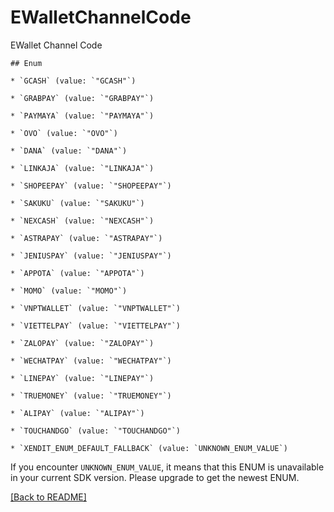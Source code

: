 # EWalletChannelCode
EWallet Channel Code

    ## Enum
    
    * `GCASH` (value: `"GCASH"`)
    
    * `GRABPAY` (value: `"GRABPAY"`)
    
    * `PAYMAYA` (value: `"PAYMAYA"`)
    
    * `OVO` (value: `"OVO"`)
    
    * `DANA` (value: `"DANA"`)
    
    * `LINKAJA` (value: `"LINKAJA"`)
    
    * `SHOPEEPAY` (value: `"SHOPEEPAY"`)
    
    * `SAKUKU` (value: `"SAKUKU"`)
    
    * `NEXCASH` (value: `"NEXCASH"`)
    
    * `ASTRAPAY` (value: `"ASTRAPAY"`)
    
    * `JENIUSPAY` (value: `"JENIUSPAY"`)
    
    * `APPOTA` (value: `"APPOTA"`)
    
    * `MOMO` (value: `"MOMO"`)
    
    * `VNPTWALLET` (value: `"VNPTWALLET"`)
    
    * `VIETTELPAY` (value: `"VIETTELPAY"`)
    
    * `ZALOPAY` (value: `"ZALOPAY"`)
    
    * `WECHATPAY` (value: `"WECHATPAY"`)
    
    * `LINEPAY` (value: `"LINEPAY"`)
    
    * `TRUEMONEY` (value: `"TRUEMONEY"`)
    
    * `ALIPAY` (value: `"ALIPAY"`)
    
    * `TOUCHANDGO` (value: `"TOUCHANDGO"`)
    
    * `XENDIT_ENUM_DEFAULT_FALLBACK` (value: `UNKNOWN_ENUM_VALUE`)

If you encounter `UNKNOWN_ENUM_VALUE`, it means that this ENUM is unavailable in your current SDK version. Please upgrade to get the newest ENUM.

[[Back to README]](../../README.md)


